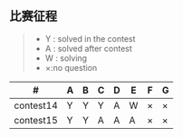 ## 比赛征程
> * Y : solved in the contest
> * A : solved after contest
> * W : solving
> * ×:no question


  \# |  A  |  B  |  C  |  D  |  E  |  F  |  G  
---|---|---|---|---|---|---|---
| contest14 | Y | Y | Y | A | W | × | ×
| contest15 | Y | Y | A |A | A |×|×
